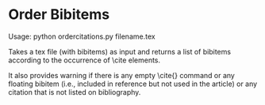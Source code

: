 Order Bibitems
=============

Usage: python ordercitations.py filename.tex

Takes a tex file (with bibitems) as input and returns a list of bibitems according to the occurrence of \cite elements.

It also provides warning if there is any empty \cite{} command or any floating bibitem (i.e., included in reference but not used in the article) or any citation that is not listed on bibliography.
